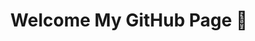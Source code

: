 [//]: # (## Welcome to GitHub Pages)

[//]: # ()
[//]: # (You can use the [editor on GitHub]&#40;https://github.com/Mindula-Dilthushan/Mindula-Dilthushan/edit/gh-pages/index.md&#41; to maintain and preview the content for your website in Markdown files.)

[//]: # ()
[//]: # (Whenever you commit to this repository, GitHub Pages will run [Jekyll]&#40;https://jekyllrb.com/&#41; to rebuild the pages in your site, from the content in your Markdown files.)

[//]: # ()
[//]: # (### Markdown)

[//]: # ()
[//]: # (Markdown is a lightweight and easy-to-use syntax for styling your writing. It includes conventions for)

[//]: # ()
[//]: # (```markdown)

[//]: # (Syntax highlighted code block)

[//]: # ()
[//]: # (# Header 1)

[//]: # (## Header 2)

[//]: # (### Header 3)

[//]: # ()
[//]: # (- Bulleted)

[//]: # (- List)

[//]: # ()
[//]: # (1. Numbered)

[//]: # (2. List)

[//]: # ()
[//]: # (**Bold** and _Italic_ and `Code` text)

[//]: # ()
[//]: # ([Link]&#40;url&#41; and ![Image]&#40;src&#41;)

[//]: # (```)

[//]: # ()
[//]: # (For more details see [Basic writing and formatting syntax]&#40;https://docs.github.com/en/github/writing-on-github/getting-started-with-writing-and-formatting-on-github/basic-writing-and-formatting-syntax&#41;.)

[//]: # ()
[//]: # (### Jekyll Themes)

[//]: # ()
[//]: # (Your Pages site will use the layout and styles from the Jekyll theme you have selected in your [repository settings]&#40;https://github.com/Mindula-Dilthushan/Mindula-Dilthushan/settings/pages&#41;. The name of this theme is saved in the Jekyll `_config.yml` configuration file.)

[//]: # ()
[//]: # (### Support or Contact)

[//]: # ()
[//]: # (Having trouble with Pages? Check out our [documentation]&#40;https://docs.github.com/categories/github-pages-basics/&#41; or [contact support]&#40;https://support.github.com/contact&#41; and we’ll help you sort it out.)

<div align="center">

# Welcome My GitHub Page 🎃

</div>